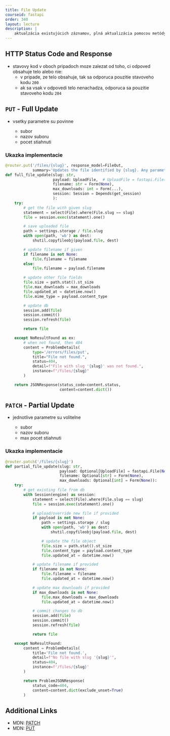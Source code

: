 ```yaml
---
title: File Update
courseid: fastapi
order: 340
layout: lecture
description: |
    aktualzácia existujúcich záznamov, plná aktualizácia pomocou metódy `PUT`, čiastočná aktualizácia pomocou metódy `PATCH`
---
```


## HTTP Status Code and Response

* stavovy kod v oboch pripadoch moze zalezat od toho, ci odpoved obsahuje telo alebo nie:
    * v pripade, ze telo obsahuje, tak sa odporuca pouzitie stavoveho kodu `200`
    * ak sa vsak v odpovedi telo nenachadza, odporuca sa pouzitie stavoveho kodu `204`


## `PUT` - Full Update

* vsetky parametre su povinne

    * subor
    * nazov suboru
    * pocet stiahnuti


### Ukazka implementacie

```python
@router.put('/files/{slug}', response_model=FileOut,
            summary='Updates the file identified by {slug}. Any parameters not provided are reset to defaults.')
def full_file_update(slug: str,
                     payload: UploadFile,  # UploadFile = fastapi.File(...)
                     filename: str = Form(None),
                     max_downloads: int = Form(...),
                     session: Session = Depends(get_session)
                     ):
    try:
        # get the file with given slug
        statement = select(File).where(File.slug == slug)
        file = session.exec(statement).one()

        # save uploaded file
        path = settings.storage / file.slug
        with open(path, 'wb') as dest:
            shutil.copyfileobj(payload.file, dest)

        # update filename if given
        if filename is not None:
            file.filename = filename
        else:
            file.filename = payload.filename

        # update other file fields
        file.size = path.stat().st_size
        file.max_downloads = max_downloads
        file.updated_at = datetime.now()
        file.mime_type = payload.content_type

        # update db
        session.add(file)
        session.commit()
        session.refresh(file)

        return file

    except NoResultFound as ex:
        # when not found, then 404
        content = ProblemDetails(
            type='/errors/files/put',
            title="File not found.",
            status=404,
            detail=f"File with slug '{slug}' was not found.",
            instance=f"/files/{slug}"
        )

    return JSONResponse(status_code=content.status,
                        content=content.dict())
```


## `PATCH` - Partial Update

* jednotlive parametre su volitelne

    * subor
    * nazov suboru
    * max pocet stiahnuti


### Ukazka implementacie

```python
@router.patch('/files/{slug}')
def partial_file_update(slug: str,
                        payload: Optional[UploadFile] = fastapi.File(None),
                        filename: Optional[str] = Form(None),
                        max_downloads: Optional[int] = Form(None)):
    try:
        # get existing file from db
        with Session(engine) as session:
            statement = select(File).where(File.slug == slug)
            file = session.exec(statement).one()

            # upload/override new file if provided
            if payload is not None:
                path = settings.storage / slug
                with open(path, 'wb') as dest:
                    shutil.copyfileobj(payload.file, dest)

                # update the file object
                file.size = path.stat().st_size
                file.content_type = payload.content_type
                file.updated_at = datetime.now()

            # update filename if provided
            if filename is not None:
                file.filename = filename
                file.updated_at = datetime.now()

            # update max downloads if provided
            if max_downloads is not None:
                file.max_downloads = max_downloads
                file.updated_at = datetime.now()

            # commit changes to db
            session.add(file)
            session.commit()
            session.refresh(file)

            return file

    except NoResultFound:
        content = ProblemDetails(
            title='File not found.',
            detail=f"No file with slug '{slug}'",
            status=404,
            instance=f'/files/{slug}'
        )

        return ProblemJSONResponse(
            status_code=404,
            content=content.dict(exclude_unset=True)
        )
```


## Additional Links

* MDN: [PATCH](https://developer.mozilla.org/en-US/docs/Web/HTTP/Methods/PATCH)
* MDN: [PUT](https://developer.mozilla.org/en-US/docs/Web/HTTP/Methods/PUT)
